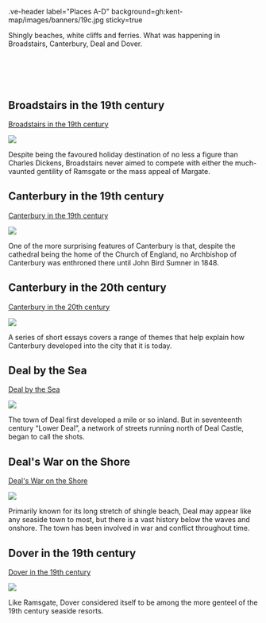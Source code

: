 .ve-header label="Places A-D" background=gh:kent-map/images/banners/19c.jpg sticky=true

Shingly beaches, white cliffs and ferries. What was happening in Broadstairs, Canterbury, Deal and Dover.

# &nbsp; 
<param class="cards">

## Broadstairs in the 19th century

[Broadstairs in the 19th century](/dickens/broadstairs-19th-century/)

![](https://iiif.juncture-digital.org/thumbnail?url=https://stor.artstor.org/stor/09e1b362-e980-44dd-947b-801070eb499e)

Despite being the favoured holiday destination of no less a figure than Charles Dickens, Broadstairs never aimed to compete with either the much-vaunted gentility of Ramsgate or the mass appeal of Margate.

## Canterbury in the 19th century

[Canterbury in the 19th century](/19c/19c-canterbury/)

![](https://iiif.juncture-digital.org/thumbnail?url=https://stor.artstor.org/stor/fb97b8a2-50de-4cae-b35b-7aedb06de42b)

One of the more surprising features of Canterbury is that, despite the cathedral being the home of the Church of England, no Archbishop of Canterbury was enthroned there until John Bird Sumner in 1848. 

## Canterbury in the 20th century

[Canterbury in the 20th century](/canterbury/20c-canterbury-home/)

![](https://iiif.juncture-digital.org/thumbnail?url=https://stor.artstor.org/stor/000006fe-369e-488c-909b-955d19db4123)

A series of short essays covers a range of themes that help explain how Canterbury developed into the city that it is today.

## Deal by the Sea

[Deal by the Sea](/seascape/deal/)

![](https://iiif.juncture-digital.org/thumbnail?url=https://stor.artstor.org/stor/551e553e-279c-4516-bd54-4d5b78366bce)

The town of Deal first developed a mile or so inland. But in seventeenth century “Lower Deal”, a network of streets running north of Deal Castle, began to call the shots.

## Deal's War on the Shore

[Deal's War on the Shore](/placesad/deal-war)

![](https://iiif.juncture-digital.org/thumbnail?url=https://stor.artstor.org/stor/9a5975c8-3fc2-4974-b85a-3c666bcb5ad4)

Primarily known for its long stretch of shingle beach, Deal may appear like any seaside town to most, but there is a vast history below the waves and onshore. The town has been involved in war and conflict throughout time.

## Dover in the 19th century

[Dover in the 19th century](/19c/19c-dover/)

![](https://iiif.juncture-digital.org/thumbnail?url=https://stor.artstor.org/stor/5681241b-c069-45f0-8da5-fecdb173465a)

Like Ramsgate, Dover considered itself to be among the more genteel of the 19th century seaside resorts. 

